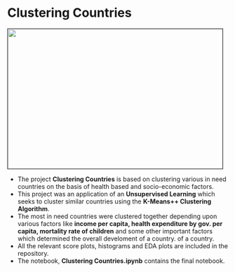 # Clustering Countries
<img src = "https://github.com/TheGupta2012/Clustering-Countries/blob/master/EDA%20scatter%20Plots/income_health_fert_and_mort.png" width = 490px height = 320px border = 1px> <br>
- The project **Clustering Countries** is based on clustering various in need countries on the basis of health based and socio-economic factors.
- This project was an application of an **Unsupervised Learning**  which seeks to cluster similar countries using the **K-Means++ Clustering Algorithm**.
- The most in need countries were clustered together depending upon various factors like **income per capita, health expenditure by gov.
per capita, mortality rate of children** and some other important factors which determined the overall develoment of a country. 
of a country.
- All the relevant score plots, histograms and EDA plots are included in the repository.
- The notebook, **Clustering Countries.ipynb** contains the final notebook.
